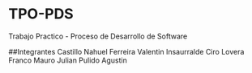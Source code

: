 # TPO-PDS
Trabajo Practico - Proceso de Desarrollo de Software

##Integrantes
Castillo Nahuel
Ferreira Valentin
Insaurralde Ciro
Lovera Franco
Mauro Julian
Pulido Agustin
